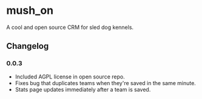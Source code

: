 # mush_on

A cool and open source CRM for sled dog kennels.

## Changelog

### 0.0.3

- Included AGPL license in open source repo.
- Fixes bug that duplicates teams when they're saved in the same minute.
- Stats page updates immediately after a team is saved.
